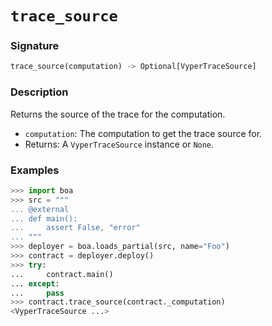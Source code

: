 # `trace_source`

### Signature

```python
trace_source(computation) -> Optional[VyperTraceSource]
```

### Description

Returns the source of the trace for the computation.

- `computation`: The computation to get the trace source for.
- Returns: A `VyperTraceSource` instance or `None`.

### Examples

```python
>>> import boa
>>> src = """
... @external
... def main():
...     assert False, "error"
... """
>>> deployer = boa.loads_partial(src, name="Foo")
>>> contract = deployer.deploy()
>>> try:
...     contract.main()
... except:
...     pass
>>> contract.trace_source(contract._computation)
<VyperTraceSource ...>
```

